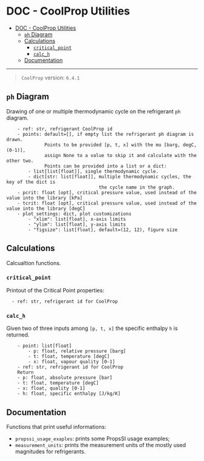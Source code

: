 # DOC - CoolProp Utilities

- [DOC - CoolProp Utilities](#doc---coolprop-utilities)
  - [`ph` Diagram](#ph-diagram)
  - [Calculations](#calculations)
    - [`critical_point`](#critical_point)
    - [`calc_h`](#calc_h)
  - [Documentation](#documentation)

---

> `CoolProp` version: `6.4.1`

## `ph` Diagram

Drawing of one or multiple thermodynamic cycle on the refrigerant `ph` diagram.

```text
    - ref: str, refrigerant CoolProp id
    - points: default=[], if empty list the refrigerant ph diagram is drawn.
              Points to be provided [p, t, x] with the mu [barg, degC, (0-1)],
              assign None to a value to skip it and calculate with the other two. 
              Points can be provided into a list or a dict:
        - list[list[float]], single thermodynamic cycle.
        - dict[str: list[float]], multiple thermodynamic cycles, the key of the dict is
                                  the cycle name in the graph.
    - pcrit: float [opt], critical pressure value, used instead of the value into the library [kPa] 
    - tcrit: float [opt], critical pressure value, used instead of the value into the library [degC]
    - plot_settings: dict, plot customizations
        - "xlim": list[float], x-axis limits
        - "ylim": list[float], y-axis limits
        - "figsize": list[float], default=(12, 12), figure size
```

## Calculations

Calcualtion functions.

### `critical_point`

Printout of the Critical Point properties:

```text
  - ref: str, refrigerant id for CoolProp
```

### `calc_h`

Given two of three inputs among `[p, t, x]` the specific enthalpy `h` is returned.

```text
    - point: list[float]
        - p: float, relative pressure [barg]
        - t: float, temperature [degC]
        - x: float, vapour quality [0-1]
    - ref: str, refrigerant id for CoolProp
    Return
    - p: float, absolute pressure [bar]
    - t: float, temperature [degC]
    - x: float, quality [0-1]
    - h: float, specific enthalpy [J/kg/K]
```

## Documentation

Functions that print useful informations:

- `propssi_usage_exaples`: prints some PropsSI usage examples;
- `measurement_units`: prints the measurement units of the mostly used magnitudes for refrigerants.


